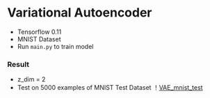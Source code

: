 # Variational Autoencoder
- Tensorflow 0.11
- MNIST Dataset
- Run `main.py` to train model


### Result
- z_dim = 2
- Test on 5000 examples of MNIST Test Dataset
！[VAE_mnist_test](Result/VAE_mnist_test.png)
